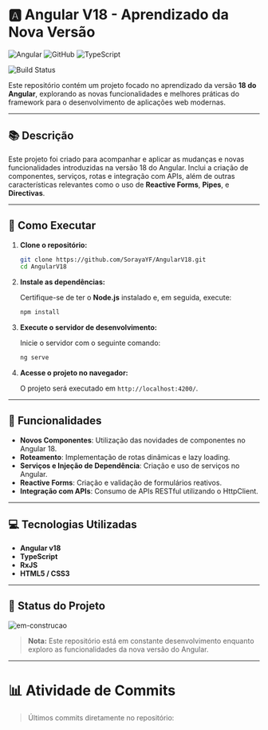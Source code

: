# 🅰️ Angular V18 - Aprendizado da Nova Versão

![Angular](https://img.shields.io/badge/Angular-v18-DD0031?style=for-the-badge&logo=angular&logoColor=white)
![GitHub](https://img.shields.io/badge/GitHub-Repository-181717?style=for-the-badge&logo=github)
![TypeScript](https://img.shields.io/badge/TypeScript-TypeScript-3178C6?style=for-the-badge&logo=typescript)

![Build Status](https://img.shields.io/github/last-commit/SorayaYF/AngularV18?style=for-the-badge)

Este repositório contém um projeto focado no aprendizado da versão **18 do Angular**, explorando as novas funcionalidades e melhores práticas do framework para o desenvolvimento de aplicações web modernas.

---

## 📚 Descrição

Este projeto foi criado para acompanhar e aplicar as mudanças e novas funcionalidades introduzidas na versão 18 do Angular. Inclui a criação de componentes, serviços, rotas e integração com APIs, além de outras características relevantes como o uso de **Reactive Forms**, **Pipes**, e **Directivas**.

---

## 🚀 Como Executar

1. **Clone o repositório:**

    ```bash
    git clone https://github.com/SorayaYF/AngularV18.git
    cd AngularV18
    ```

2. **Instale as dependências:**

    Certifique-se de ter o **Node.js** instalado e, em seguida, execute:

    ```bash
    npm install
    ```

3. **Execute o servidor de desenvolvimento:**

    Inicie o servidor com o seguinte comando:

    ```bash
    ng serve
    ```

4. **Acesse o projeto no navegador:**

    O projeto será executado em `http://localhost:4200/`.

---

## 🧩 Funcionalidades

- **Novos Componentes**: Utilização das novidades de componentes no Angular 18.
- **Roteamento**: Implementação de rotas dinâmicas e lazy loading.
- **Serviços e Injeção de Dependência**: Criação e uso de serviços no Angular.
- **Reactive Forms**: Criação e validação de formulários reativos.
- **Integração com APIs**: Consumo de APIs RESTful utilizando o HttpClient.

---

## 💻 Tecnologias Utilizadas

- **Angular v18**
- **TypeScript**
- **RxJS**
- **HTML5 / CSS3**

---

## 🚧 Status do Projeto

![em-construcao](https://media.giphy.com/media/jAYUbVXgESSti/giphy.gif)

> **Nota:** Este repositório está em constante desenvolvimento enquanto exploro as funcionalidades da nova versão do Angular.

---

# 📊 Atividade de Commits

> Últimos commits diretamente no repositório:

